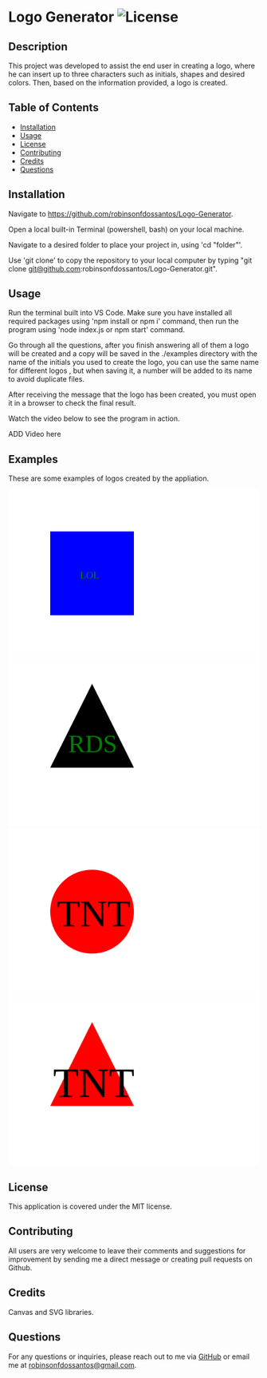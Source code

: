 # Logo Generator  ![License](https://img.shields.io/badge/license-MIT-blue.svg)

  ## Description

  This project was developed to assist the end user in creating a logo, where he can insert up to three characters such as initials, shapes and desired colors. Then, based on the information provided, a logo is created.

  ## Table of Contents
  - [Installation](#installation)
  - [Usage](#usage)
  - [License](#license)
  - [Contributing](#contributing)
  - [Credits](#credits)
  - [Questions](#questions)
  
  ## Installation

  Navigate to https://github.com/robinsonfdossantos/Logo-Generator.

  Open a local built-in Terminal (powershell, bash) on your local machine.

  Navigate to a desired folder to place your project in, using 'cd "folder"'.

  Use 'git clone' to copy the repository to your local computer by typing "git clone git@github.com:robinsonfdossantos/Logo-Generator.git".
  
  ## Usage

  Run the terminal built into VS Code. Make sure you have installed all required packages using 'npm install or npm i' command, then run the program using 'node index.js or npm start' command.

  Go through all the questions, after you finish answering all of them a logo will be created and a copy will be saved in the ./examples directory with the name of the initials you used to create the logo, you can use the same name for different logos , but when saving it, a number will be added to its name to avoid duplicate files.
  
  After receiving the message that the logo has been created, you must open it in a browser to check the final result.

  Watch the video below to see the program in action.

  ADD Video here

  ## Examples

  These are some examples of logos created by the appliation.

  <img src="./examples/LOL.svg" alt="Square example" widht = 45%/>
  <img src="./examples/RDS.svg" alt="Triangle example" widht = 45%/>

  <img src="./examples/TNT.svg" alt="Circle example" widht = 45%/>
  <img src="./examples/TNT1.svg" alt="Triangle example 1" widht = 45%/>

  ## License

  This application is covered under the MIT license.
  
  ## Contributing

  All users are very welcome to leave their comments and suggestions for improvement by sending me a direct message or creating pull requests on Github.
  
  ## Credits

  Canvas and SVG libraries.
  
  ## Questions

  For any questions or inquiries, please reach out to me via [GitHub](https://github.com/robinsonfdossantos) or email me at robinsonfdossantos@gmail.com.
  